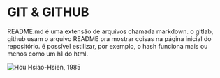 # GIT & GITHUB

README.md é uma extensão de arquivos chamada markdown. o gitlab, github usam o arquivo README pra mostrar coisas na página inicial do repositório.
é possível estilizar, por exemplo, o hash funciona mais ou menos como um h1 do html.


![Hou Hsiao-Hsien, 1985](./TongNienWangShi-HouHsiao-Hsien-1985snapshot20140812-185622)

